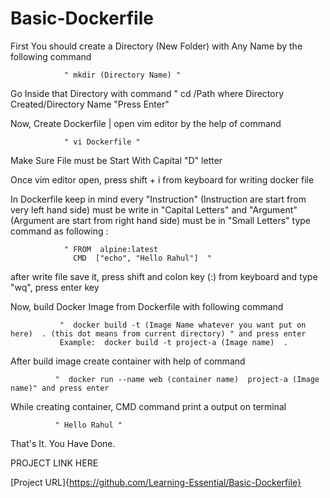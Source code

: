 # Basic-Dockerfile


First You should create a Directory (New Folder) with Any Name by the following command

                " mkdir (Directory Name) "

                
Go Inside that Directory with command " cd /Path where Directory Created/Directory Name "Press Enter"


Now, Create Dockerfile | open vim editor by the help of command 


                " vi Dockerfile "

                
Make Sure File must be Start With Capital "D" letter 


Once vim editor open, press shift + i from keyboard for writing docker file


In Dockerfile keep in mind every "Instruction" (Instruction are start from very left hand side) must be write in "Capital Letters" and "Argument" (Argument are start from right hand side) must be in "Small Letters" type command as following : 


                " FROM  alpine:latest
                  CMD  ["echo", "Hello Rahul"]  "


                
after write file save it, press shift and colon key (:) from keyboard and type "wq", press enter key


Now, build Docker Image from Dockerfile with following command


               "  docker build -t (Image Name whatever you want put on here)  . (this dot means from current directory) " and press enter
               Example:  docker build -t project-a (Image name)  .


               
After build image create container with help of command 


              "  docker run --name web (container name)  project-a (Image name)" and press enter 

              
While creating container, CMD command print a output on terminal


              " Hello Rahul "

              
That's It. You Have Done.





PROJECT LINK HERE


[Project URL]{https://github.com/Learning-Essential/Basic-Dockerfile}
